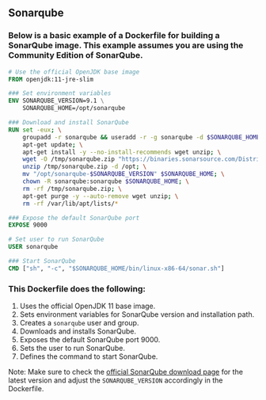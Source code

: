 ## Sonarqube
### Below is a basic example of a Dockerfile for building a SonarQube image. This example assumes you are using the Community Edition of SonarQube.

```dockerfile
# Use the official OpenJDK base image
FROM openjdk:11-jre-slim

### Set environment variables
ENV SONARQUBE_VERSION=9.1 \
    SONARQUBE_HOME=/opt/sonarqube

### Download and install SonarQube
RUN set -eux; \
    groupadd -r sonarqube && useradd -r -g sonarqube -d $SONARQUBE_HOME sonarqube; \
    apt-get update; \
    apt-get install -y --no-install-recommends wget unzip; \
    wget -O /tmp/sonarqube.zip "https://binaries.sonarsource.com/Distribution/sonarqube/sonarqube-$SONARQUBE_VERSION.zip"; \
    unzip /tmp/sonarqube.zip -d /opt; \
    mv "/opt/sonarqube-$SONARQUBE_VERSION" $SONARQUBE_HOME; \
    chown -R sonarqube:sonarqube $SONARQUBE_HOME; \
    rm -rf /tmp/sonarqube.zip; \
    apt-get purge -y --auto-remove wget unzip; \
    rm -rf /var/lib/apt/lists/*

### Expose the default SonarQube port
EXPOSE 9000

# Set user to run SonarQube
USER sonarqube

### Start SonarQube
CMD ["sh", "-c", "$SONARQUBE_HOME/bin/linux-x86-64/sonar.sh"]
```

### This Dockerfile does the following:

1. Uses the official OpenJDK 11 base image.
2. Sets environment variables for SonarQube version and installation path.
3. Creates a `sonarqube` user and group.
4. Downloads and installs SonarQube.
5. Exposes the default SonarQube port 9000.
6. Sets the user to run SonarQube.
7. Defines the command to start SonarQube.

Note: Make sure to check the [official SonarQube download page](https://www.sonarqube.org/downloads/) for the latest version and adjust the `SONARQUBE_VERSION` accordingly in the Dockerfile.
